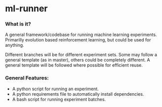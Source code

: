 # ml-runner

### What is it?
A general framework/codebase for running machine learning experiments. 
Primarilly evolution based reinforcement learning, but could be used for anything.

Different branches will be for different experiment sets. 
Some may follow a general template (as in master), others could be completely different. 
A general template will be followed where possible for efficient reuse.

### General Features:
- A python script for running an experiment.
- A python requirements file to automatically install dependencies.
- A bash script for running experiment batches.